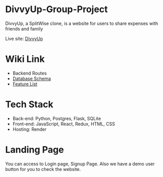 # DivvyUp-Group-Project
DivvyUp, a SplitWise clone, is a website for users to share expenses with friends and family

Live site: [DivvyUp](https://divvyup.onrender.com/)

# Wiki Link
* Backend Routes
* [Database Schema](https://github.com/Yue-Hao14/DivvyUp-Group-Project/wiki)
* [Feature List](https://github.com/Yue-Hao14/DivvyUp-Group-Project/blob/main/dev_documentation/feature_list.md)

# Tech Stack
* Back-end: Python, Postgres, Flask, SQLite
* Front-end: JavaScript, React, Redux, HTML, CSS
* Hosting: Render

# Landing Page
You can access to Login page, Signup Page. Also we have a demo user button for you to check the website.
